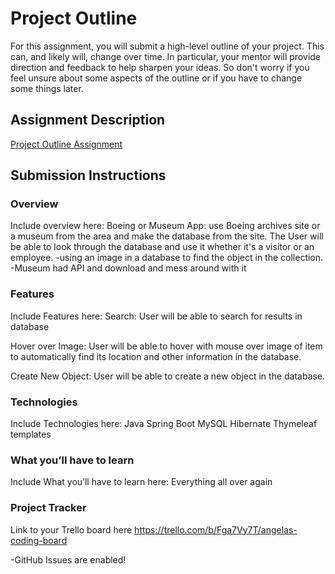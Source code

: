 # Project Outline
For this assignment, you will submit a high-level outline of your project. This can, and likely will, change over time. In particular, your mentor will provide direction and feedback to help sharpen your ideas. So don't worry if you feel unsure about some aspects of the outline or if you have to change some things later.

## Assignment Description
[Project Outline Assignment](https://education.launchcode.org/liftoff/modules/assignments/project-outline)

## Submission Instructions

### Overview
Include overview here:
Boeing or Museum App: use Boeing archives site or a museum from the area and make the database from the site.
The User will be able to look through the database and use it whether it's a visitor or an employee.
-using an image in a database to find the object in the collection.
-Museum had API and download and mess around with it 

### Features
Include Features here:
Search: User will be able to search for results in database

Hover over Image: User will be able to hover with mouse over image 
of item to automatically find its location and other information in the database.

Create New Object: User will be able to create a new object in the database.

### Technologies
Include Technologies here:
Java
Spring Boot
MySQL
Hibernate
Thymeleaf templates

### What you’ll have to learn
Include What you’ll have to learn here:
Everything all over again
### Project Tracker
Link to your Trello board here
https://trello.com/b/Fga7Vy7T/angelas-coding-board

-GitHub Issues are enabled!